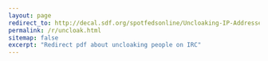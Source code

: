 ```yaml
---
layout: page
redirect_to: http://decal.sdf.org/spotfedsonline/Uncloaking-IP-Addresses-on-IRC.pdf
permalink: /r/uncloak.html
sitemap: false
excerpt: "Redirect pdf about uncloaking people on IRC"
---
```

